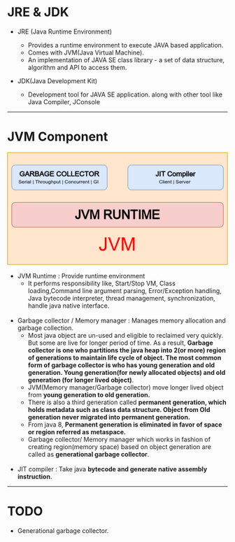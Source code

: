 # JRE & JDK

- JRE (Java Runtime Environment)
  - Provides a runtime environment to execute JAVA based application.
  - Comes with JVM(Java Virtual Machine).
  - An implementation of JAVA SE class library - a set of data structure, algorithm and API to access them.

- JDK(Java Development Kit)
    - Development tool for JAVA SE application. along with other tool like Java Compiler, JConsole
---
# JVM Component
![](./images/jvm_component.png)
- JVM Runtime : Provide runtime environment
  - It performs responsibility like, Start/Stop VM, Class loading,Command line argument parsing, Error/Exception handling, Java bytecode interpreter, thread management, synchronization, handle java native interface.
  <br>
- Garbage collector / Memory manager : Manages memory allocation and garbage collection.
  - Most java object are un-used and eligible to reclaimed very quickly. But some are live for longer period of time. As a result, **Garbage collector is one who partitions the java heap into 2(or more) region of generations to maintain life cycle of object. The most common form of garbage collector is who has young generation and old generation. Young generation(for newly allocated objects) and old generation (for longer lived object)**.
  - JVM(Memory manager/Garbage collector) move longer lived object from **young generation to old generation.**
  - There is also a third generation called **permanent generation, which holds metadata such as class data structure. Object from Old generation never migrated into permanent generation.**
  - From java 8, **Permanent generation is eliminated in favor of space or region referred as metaspace.**
  - Garbage collector/ Memory manager which works in fashion of creating region(memory space) based on object generation are called as **generational garbage collector**.  
  <br>
- JIT compiler : Take java **bytecode and generate native assembly instruction**.

---
# TODO

- Generational garbage collector.
